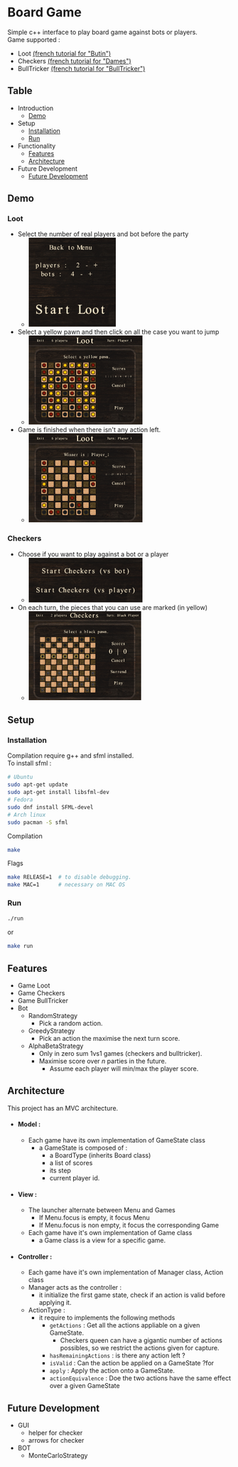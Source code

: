 # Board Game

Simple c++ interface to play board game against bots or players.\
Game supported :
- Loot [(french tutorial for "Butin")](http://jeuxstrategieter.free.fr/Butin_complet.php)
- Checkers [(french tutorial for "Dames")](https://infolib.re/storage/files/documents/jeux_de_societe/Les%20dames%20-%20R%C3%A8gle%20du%20jeu.pdf)
- BullTricker [(french tutorial for "BullTricker")](http://www.bulltricker.com/fr/regle_simplifiee.html)

## Table
- Introduction
    - [Demo](#demo)
- Setup
    - [Installation](#installation)
    - [Run](#run)
- Functionality
    - [Features](#features)
    - [Architecture](#architecture)
- Future Development
    - [Future Development](#future-development)

## Demo

### Loot
- Select the number of real players and bot before the party
    - <img height=200 src="resources/demo/loot_menu.png">
- Select a yellow pawn and then click on all the case you want to jump
    - <img height=200 src="resources/demo/loot_begin.png">
- Game is finished when there isn't any action left.
    - <img height=200 src="resources/demo/loot_end.png">

### Checkers

- Choose if you want to play against a bot or a player 
    - <img height=100 src="resources/demo/checkers_menu.png">
- On each turn, the pieces that you can use are marked (in yellow)
    - <img height=200 src="resources/demo/checkers_begin.png">

## Setup
### Installation
Compilation require g++ and sfml installed.\
To install sfml :
```bash
# Ubuntu
sudo apt-get update
sudo apt-get install libsfml-dev
# Fedora
sudo dnf install SFML-devel
# Arch linux
sudo pacman -S sfml
```

Compilation
```bash
make
```
Flags
```bash
make RELEASE=1  # to disable debugging.
make MAC=1      # necessary on MAC OS
```

### Run

```bash
./run
```
or
```bash
make run
```

## Features

- Game Loot
- Game Checkers
- Game BullTricker
- Bot
    - RandomStrategy
        - Pick a random action.
    - GreedyStrategy
        - Pick an action the maximise the next turn score.
    - AlphaBetaStrategy
        - Only in zero sum 1vs1 games (checkers and bulltricker).
        - Maximise score over $n$ parties in the future.
            - Assume each player will min/max the player score.

## Architecture

This project has an MVC architecture.

- #### Model :
    - Each game have its own implementation of GameState class
        - a GameState is composed of :
            - a BoardType (inherits Board class)
            - a list of scores
            - its step
            - current player id.
- #### View :
    - The launcher alternate between Menu and Games
        - If Menu.focus is empty, it focus Menu
        - If Menu.focus is non empty, it focus the corresponding Game 
    - Each game have it's own implementation of Game class
        - a Game class is a view for a specific game.
- #### Controller :
    - Each game have it's own implementation of Manager class, Action class
    - Manager acts as the controller :
        - it initialize the first game state, check if an action is valid before applying it. 
    - ActionType :
        - it require to implements the following methods
            - ``getActions`` : Get all the actions appliable on a given GameState.
                - Checkers queen can have a gigantic number of actions possibles, so we restrict the actions given for capture.
            - ``hasRemainingActions`` : is there any action left ?
            - ``isValid`` : Can the action be applied on a GameState ?for
            - ``apply`` : Apply the action onto a GameState.
            - ``actionEquivalence`` : Doe the two actions have the same effect over a given GameState
            

## Future Development

- GUI
    - helper for checker
    - arrows for checker
- BOT
    - MonteCarloStrategy